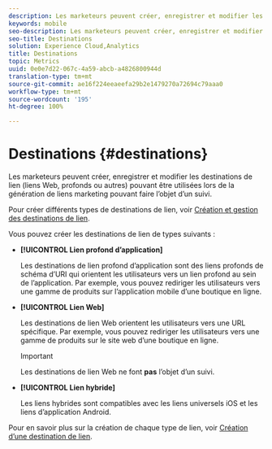 ```yaml
---
description: Les marketeurs peuvent créer, enregistrer et modifier les destinations de lien (liens Web, profonds ou autres) pouvant être utilisées lors de la génération de liens marketing pouvant faire l’objet d’un suivi.
keywords: mobile
seo-description: Les marketeurs peuvent créer, enregistrer et modifier les destinations de lien (liens Web, profonds ou autres) pouvant être utilisées lors de la génération de liens marketing pouvant faire l’objet d’un suivi.
seo-title: Destinations
solution: Experience Cloud,Analytics
title: Destinations
topic: Metrics
uuid: 0e0e7d22-067c-4a59-abcb-a4826800944d
translation-type: tm+mt
source-git-commit: ae16f224eeaeefa29b2e1479270a72694c79aaa0
workflow-type: tm+mt
source-wordcount: '195'
ht-degree: 100%

---
```



# Destinations {#destinations}

Les marketeurs peuvent créer, enregistrer et modifier les destinations de lien (liens Web, profonds ou autres) pouvant être utilisées lors de la génération de liens marketing pouvant faire l’objet d’un suivi.

Pour créer différents types de destinations de lien, voir [Création et gestion des destinations de lien](/help/using/acquisition-main/c-manage-link-destinations/c-manage-link-destinations.md).

Vous pouvez créer les destinations de lien de types suivants :

* **[!UICONTROL Lien profond d’application]**

   Les destinations de lien profond d’application sont des liens profonds de schéma d’URI qui orientent les utilisateurs vers un lien profond au sein de l’application. Par exemple, vous pouvez rediriger les utilisateurs vers une gamme de produits sur l’application mobile d’une boutique en ligne.

* **[!UICONTROL Lien Web]**

   Les destinations de lien Web orientent les utilisateurs vers une URL spécifique. Par exemple, vous pouvez rediriger les utilisateurs vers une gamme de produits sur le site web d’une boutique en ligne.

   >[!IMPORTANT]
   >
   >Les destinations de lien Web ne font **pas** l’objet d’un suivi.

* **[!UICONTROL Lien hybride]**

   Les liens hybrides sont compatibles avec les liens universels iOS et les liens d’application Android.

Pour en savoir plus sur la création de chaque type de lien, voir  [Création d’une destination de lien](/help/using/acquisition-main/c-manage-link-destinations/t-create-new-app-deep-link-destination.md).
